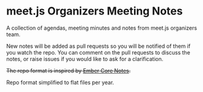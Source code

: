# meet.js Organizers Meeting Notes

A collection of agendas, meeting minutes and notes from meet.js organizers team.

New notes will be added as pull requests so you will be notified of them if you watch the repo.
You can comment on the pull requests to discuss the notes, or raise issues if you would like to ask for a clarification.

~~The repo format is inspired by [Ember Core Notes](https://github.com/emberjs/core-notes).~~

Repo format simplified to flat files per year.
